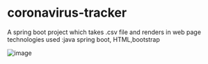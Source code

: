 # coronavirus-tracker
A spring boot project which takes .csv file and renders in web page
technologies used :java spring boot, HTML,bootstrap

![image](https://user-images.githubusercontent.com/40117769/164998483-53f0426a-30b8-4890-8886-b02fc3ef7baa.png)
